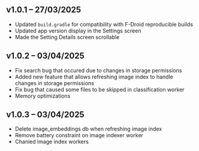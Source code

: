 ## v1.0.1 – 27/03/2025

- Updated `build.gradle` for compatibility with F-Droid reproducible builds  
- Updated app version display in the Settings screen  
- Made the Setting Details screen scrollable

## v1.0.2 – 03/04/2025

- Fix search bug that occured due to changes in storage permissions
- Added new feature that allows refreshing image index to handle changes in storage permissions
- Fix bug that caused some files to be skipped in classification worker
- Memory optimizations

## v1.0.3 – 03/04/2025

- Delete image_embeddings db when refreshing image index
- Remove battery constraint on image indexer worker
- Chanied image index workers
